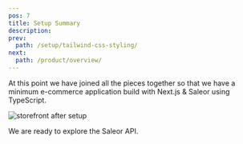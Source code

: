 ```yaml
---
pos: 7
title: Setup Summary
description:
prev:
  path: /setup/tailwind-css-styling/
next:
  path: /product/overview/
---
```


At this point we have joined all the pieces together so that we have a minimum e-commerce application build with Next.js & Saleor using TypeScript.

![storefront after setup](/images/storefront-after-setup.png)

We are ready to explore the Saleor API.
